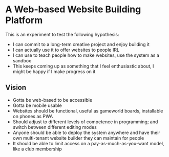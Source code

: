 # A Web-based Website Building Platform

This is an experiment to test the following hypothesis:

- I can commit to a long-term creative project and enjoy building it
- I can actually use it to offer websites to people IRL
- I can use to teach people how to make websites, use the system as a sandbox
- This keeps coming up as something that I feel enthusiastic about, I might be happy if I make progress on it

## Vision

- Gotta be web-based to be accessible
- Gotta be mobile usable
- Websites should be functional, useful as gameworld boards, installable on phones as PWA
- Should adjust to different levels of competence in programming; and switch between different editing modes
- Anyone should be able to deploy the system anywhere and have their own multi-tenant website builder they can maintain for people
- It should be able to limit access on a pay-as-much-as-you-want model, like a club membership